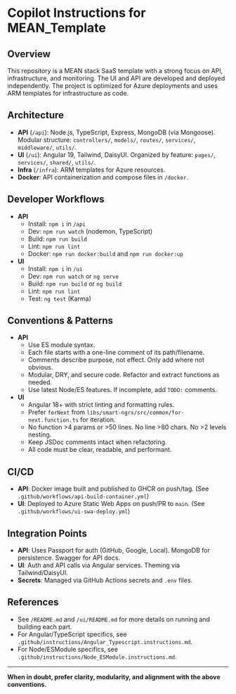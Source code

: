 # Copilot Instructions for MEAN_Template

## Overview

This repository is a MEAN stack SaaS template with a strong focus on API, infrastructure, and monitoring. The UI and API are developed and deployed independently. The project is optimized for Azure deployments and uses ARM templates for infrastructure as code.

## Architecture

- **API** (`/api`): Node.js, TypeScript, Express, MongoDB (via Mongoose). Modular structure: `controllers/`, `models/`, `routes/`, `services/`, `middleware/`, `utils/`.
- **UI** (`/ui`): Angular 19, Tailwind, DaisyUI. Organized by feature: `pages/`, `services/`, `shared/`, `utils/`.
- **Infra** (`/infra`): ARM templates for Azure resources.
- **Docker**: API containerization and compose files in `/docker`.

## Developer Workflows

- **API**
  - Install: `npm i` in `/api`
  - Dev: `npm run watch` (nodemon, TypeScript)
  - Build: `npm run build`
  - Lint: `npm run lint`
  - Docker: `npm run docker:build` and `npm run docker:up`
- **UI**
  - Install: `npm i` in `/ui`
  - Dev: `npm run watch` or `ng serve`
  - Build: `npm run build` or `ng build`
  - Lint: `npm run lint`
  - Test: `ng test` (Karma)

## Conventions & Patterns

- **API**
  - Use ES module syntax.
  - Each file starts with a one-line comment of its path/filename.
  - Comments describe purpose, not effect. Only add where not obvious.
  - Modular, DRY, and secure code. Refactor and extract functions as needed.
  - Use latest Node/ES features. If incomplete, add `TODO:` comments.
- **UI**
  - Angular 18+ with strict linting and formatting rules.
  - Prefer `forNext` from `libs/smart-ngrx/src/common/for-next.function.ts` for iteration.
  - No function >4 params or >50 lines. No line >80 chars. No >2 levels nesting.
  - Keep JSDoc comments intact when refactoring.
  - All code must be clear, readable, and performant.

## CI/CD

- **API**: Docker image built and published to GHCR on push/tag. (See `.github/workflows/api-build-container.yml`)
- **UI**: Deployed to Azure Static Web Apps on push/PR to `main`. (See `.github/workflows/ui-swa-deploy.yml`)

## Integration Points

- **API**: Uses Passport for auth (GitHub, Google, Local). MongoDB for persistence. Swagger for API docs.
- **UI**: Auth and API calls via Angular services. Theming via Tailwind/DaisyUI.
- **Secrets**: Managed via GitHub Actions secrets and `.env` files.

## References

- See `/README.md` and `/ui/README.md` for more details on running and building each part.
- For Angular/TypeScript specifics, see `.github/instructions/Angular_Typescript.instructions.md`.
- For Node/ESModule specifics, see `.github/instructions/Node_ESModule.instructions.md`.

---

**When in doubt, prefer clarity, modularity, and alignment with the above conventions.**
